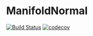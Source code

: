 # ManifoldNormal

[![Build Status](https://github.com/olivierverdier/ManifoldNormal.jl/actions/workflows/CI.yml/badge.svg?branch=main)](https://github.com/olivierverdier/ManifoldNormal.jl/actions/workflows/CI.yml?query=branch%3Amain)
[![codecov](https://codecov.io/gh/olivierverdier/ManifoldNormal.jl/graph/badge.svg?token=SPnqp1HGCm)](https://codecov.io/gh/olivierverdier/ManifoldNormal.jl)
